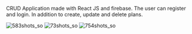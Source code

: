 CRUD Application made with React JS and firebase. The user can register and login. In addition to create, update and delete plans.

![583shots_so](https://github.com/ArtielSry/React-with-Firebase/assets/113340763/458c5bb0-9038-4ec5-8536-d0e6e6afe85a)
![73shots_so](https://github.com/ArtielSry/React-with-Firebase/assets/113340763/0605de33-cda6-4d63-b386-f5ffa30e892d)
![754shots_so](https://github.com/ArtielSry/React-with-Firebase/assets/113340763/d89496e6-cdff-4ecd-95ba-b338f94ec21a)
